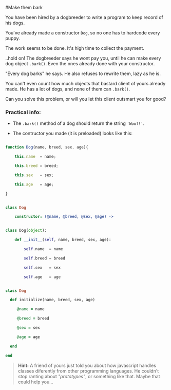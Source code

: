 #Make them bark

You have been hired by a dogbreeder to write a program to keep record of his dogs.

You've already made a constructor `Dog`, so no one has to hardcode every puppy.

The work seems to be done. It's high time to collect the payment.

..hold on! The dogbreeder says he wont pay you, until he can make every dog object `.bark()`. Even the ones already done with your constructor.
"Every dog barks" he says. He also refuses to rewrite them, lazy as he is.

You can't even count how much objects that bastard client of yours already made. He has a lot of dogs, and none of them can `.bark()`. 

Can you solve this problem, or will you let this client outsmart you for good?

### Practical info:

 - The `.bark()` method of a dog should return the string `'Woof!'`.

 - The contructor you made (it is preloaded) looks like this:

```javascript
function Dog(name, breed, sex, age){
    this.name  = name;
    this.breed = breed;
    this.sex   = sex;
    this.age   = age;
}
```
```coffeescript
class Dog
    constructor: (@name, @breed, @sex, @age) ->
```
```python
class Dog(object):
    def __init__(self, name, breed, sex, age):
        self.name  = name
        self.breed = breed
        self.sex   = sex
        self.age   = age
```
```ruby
class Dog
  def initialize(name, breed, sex, age)
     @name = name
     @breed = breed
     @sex = sex
     @age = age
  end
end
```

>**Hint:** A friend of yours just told you about how javascript handles classes diferently from other programming languages. He couldn't stop ranting about *"prototypes"*, or something like that. Maybe that could help you...
